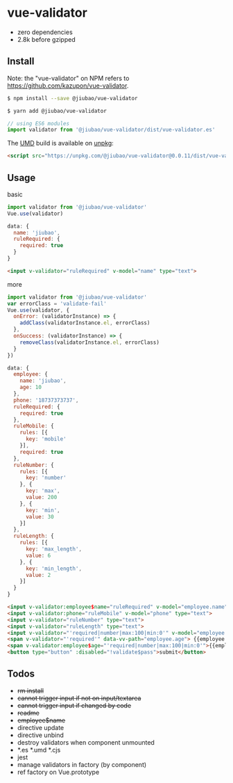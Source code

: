 # vue-validator
* zero dependencies
* 2.8k before gzipped

## Install
Note: the "vue-validator" on NPM refers to https://github.com/kazupon/vue-validator.
```sh
$ npm install --save @jiubao/vue-validator
```
```sh
$ yarn add @jiubao/vue-validator
```
```javascript
// using ES6 modules
import validator from '@jiubao/vue-validator/dist/vue-validator.es'
```

The [UMD](https://github.com/umdjs/umd) build is available on [unpkg](https://unpkg.com):
```html
<script src="https://unpkg.com/@jiubao/vue-validator@0.0.11/dist/vue-validator.umd.js"></script>
```

## Usage
basic
```js
import validator from '@jiubao/vue-validator'
Vue.use(validator)
```
```js
data: {
  name: 'jiubao',
  ruleRequired: {
    required: true
  }
}
```
```html
<input v-validator="ruleRequired" v-model="name" type="text">
```
more
```js
import validator from '@jiubao/vue-validator'
var errorClass = 'validate-fail'
Vue.use(validator, {
  onError: (validatorInstance) => {
    addClass(validatorInstance.el, errorClass)
  },
  onSuccess: (validatorInstance) => {
    removeClass(validatorInstance.el, errorClass)
  }
})
```
```js
data: {
  employee: {
    name: 'jiubao',
    age: 10
  },
  phone: '18737373737',
  ruleRequired: {
    required: true
  },
  ruleMobile: {
    rules: [{
      key: 'mobile'
    }],
    required: true
  },
  ruleNumber: {
    rules: [{
      key: 'number'
    }, {
      key: 'max',
      value: 200
    }, {
      key: 'min',
      value: 30
    }]
  },
  ruleLength: {
    rules: [{
      key: 'max_length',
      value: 6
    }, {
      key: 'min_length',
      value: 2
    }]
  }
}
```

```html
<input v-validator:employee$name="ruleRequired" v-model="employee.name" type="text" name="" value="">
<input v-validator:phone="ruleMobile" v-model="phone" type="text">
<input v-validator="ruleNumber" type="text">
<input v-validator="ruleLength" type="text">
<input v-validator="'required|number|max:100|min:0'" v-model="employee.age" type="text">
<span v-validator="'required'" data-vv-path="employee.age"> {{employee.age}} </span>&nbsp;
<span v-validator:employee$age="'required|number|max:100|min:0'">{{employee.age}}</span>
<button type="button" :disabled="!validate$pass">submit</button>
```

## Todos
* ~~rm install~~
* ~~cannot trigger input if not on input/textarea~~
* ~~cannot trigger input if changed by code~~
* ~~readme~~
* ~~employee$name~~
* directive update
* directive unbind
* destroy validators when component unmounted
* *.es *.umd *.cjs
* jest
* manage validators in factory (by component)
* ref factory on Vue.prototype
